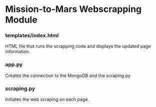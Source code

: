 # Mission-to-Mars Webscrapping Module

### templates/index.html
HTML file that runs the scrapping code and displays the updated page information.

### app.py
Creates the connection to the MongoDB and the scraping.py

### scraping.py
Initiates the web scraping on each page.

